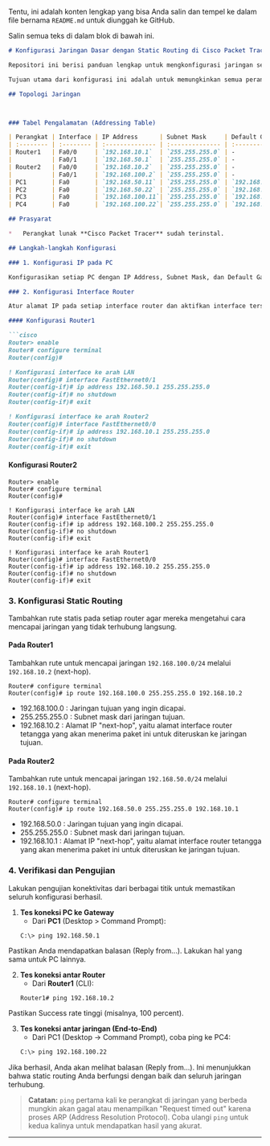 Tentu, ini adalah konten lengkap yang bisa Anda salin dan tempel ke dalam file bernama `README.md` untuk diunggah ke GitHub.

Salin semua teks di dalam blok di bawah ini.

```markdown
# Konfigurasi Jaringan Dasar dengan Static Routing di Cisco Packet Tracer

Repositori ini berisi panduan lengkap untuk mengkonfigurasi jaringan sederhana menggunakan Cisco Packet Tracer. Topologi ini terdiri dari dua jaringan lokal (LAN) yang dihubungkan oleh dua router menggunakan metode **Static Routing**.

Tujuan utama dari konfigurasi ini adalah untuk memungkinkan semua perangkat, terutama PC dari jaringan yang berbeda, agar dapat saling berkomunikasi.

## Topologi Jaringan



### Tabel Pengalamatan (Addressing Table)

| Perangkat | Interface | IP Address      | Subnet Mask     | Default Gateway |
| :-------- | :-------- | :-------------- | :-------------- | :-------------- |
| Router1   | Fa0/0     | `192.168.10.1`  | `255.255.255.0` | -               |
|           | Fa0/1     | `192.168.50.1`  | `255.255.255.0` | -               |
| Router2   | Fa0/0     | `192.168.10.2`  | `255.255.255.0` | -               |
|           | Fa0/1     | `192.168.100.2` | `255.255.255.0` | -               |
| PC1       | Fa0       | `192.168.50.11` | `255.255.255.0` | `192.168.50.1`  |
| PC2       | Fa0       | `192.168.50.22` | `255.255.255.0` | `192.168.50.1`  |
| PC3       | Fa0       | `192.168.100.11`| `255.255.255.0` | `192.168.100.2` |
| PC4       | Fa0       | `192.168.100.22`| `255.255.255.0` | `192.168.100.2` |

## Prasyarat

*   Perangkat lunak **Cisco Packet Tracer** sudah terinstal.

## Langkah-langkah Konfigurasi

### 1. Konfigurasi IP pada PC

Konfigurasikan setiap PC dengan IP Address, Subnet Mask, dan Default Gateway sesuai dengan tabel pengalamatan di atas. Default Gateway adalah alamat IP dari interface router yang terhubung ke jaringan lokal PC tersebut.

### 2. Konfigurasi Interface Router

Atur alamat IP pada setiap interface router dan aktifkan interface tersebut.

#### Konfigurasi Router1

```cisco
Router> enable
Router# configure terminal
Router(config)#

! Konfigurasi interface ke arah LAN
Router(config)# interface FastEthernet0/1
Router(config-if)# ip address 192.168.50.1 255.255.255.0
Router(config-if)# no shutdown
Router(config-if)# exit

! Konfigurasi interface ke arah Router2
Router(config)# interface FastEthernet0/0
Router(config-if)# ip address 192.168.10.1 255.255.255.0
Router(config-if)# no shutdown
Router(config-if)# exit

```

#### Konfigurasi Router2

```cisco
Router> enable
Router# configure terminal
Router(config)#

! Konfigurasi interface ke arah LAN
Router(config)# interface FastEthernet0/1
Router(config-if)# ip address 192.168.100.2 255.255.255.0
Router(config-if)# no shutdown
Router(config-if)# exit

! Konfigurasi interface ke arah Router1
Router(config)# interface FastEthernet0/0
Router(config-if)# ip address 192.168.10.2 255.255.255.0
Router(config-if)# no shutdown
Router(config-if)# exit

```

### 3. Konfigurasi Static Routing

Tambahkan rute statis pada setiap router agar mereka mengetahui cara mencapai jaringan yang tidak terhubung langsung.

#### Pada Router1
Tambahkan rute untuk mencapai jaringan `192.168.100.0/24` melalui `192.168.10.2` (next-hop).

```cisco
Router# configure terminal
Router(config)# ip route 192.168.100.0 255.255.255.0 192.168.10.2
```
- 192.168.100.0 : Jaringan tujuan yang ingin dicapai.
- 255.255.255.0 : Subnet mask dari jaringan tujuan.
- 192.168.10.2 : Alamat IP "next-hop", yaitu alamat interface router tetangga yang akan menerima paket ini untuk diteruskan ke jaringan tujuan.

#### Pada Router2
Tambahkan rute untuk mencapai jaringan `192.168.50.0/24` melalui `192.168.10.1` (next-hop).

```cisco
Router# configure terminal
Router(config)# ip route 192.168.50.0 255.255.255.0 192.168.10.1
```
- 192.168.50.0 : Jaringan tujuan yang ingin dicapai.
- 255.255.255.0 : Subnet mask dari jaringan tujuan.
- 192.168.10.1 : Alamat IP "next-hop", yaitu alamat interface router tetangga yang akan menerima paket ini untuk diteruskan ke jaringan tujuan.

### 4. Verifikasi dan Pengujian

Lakukan pengujian konektivitas dari berbagai titik untuk memastikan seluruh konfigurasi berhasil.

1.  **Tes koneksi PC ke Gateway**
    *   Dari **PC1** (Desktop > Command Prompt):
    ```bash
    C:\> ping 192.168.50.1
    ```
Pastikan Anda mendapatkan balasan (Reply from...). Lakukan hal yang sama untuk PC lainnya.

2.  **Tes koneksi antar Router**
    *   Dari **Router1** (CLI):
    ```cisco
    Router1# ping 192.168.10.2
    ```
Pastikan Success rate tinggi (misalnya, 100 percent).
  
3.  **Tes koneksi antar jaringan (End-to-End)**
    *   Dari PC1 (Desktop -> Command Prompt), coba ping ke PC4:
    ```bash
    C:\> ping 192.168.100.22
    ```
Jika berhasil, Anda akan melihat balasan (Reply from...). Ini menunjukkan bahwa static routing Anda berfungsi dengan baik dan seluruh jaringan terhubung.
    
> **Catatan:** `ping` pertama kali ke perangkat di jaringan yang berbeda mungkin akan gagal atau menampilkan "Request timed out" karena proses ARP (Address Resolution Protocol). Coba ulangi `ping` untuk kedua kalinya untuk mendapatkan hasil yang akurat.

---
```
